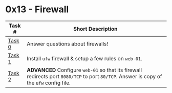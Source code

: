  # 0x13 - Firewall
Task # | Short Description
-------|------------
[Task 0](0-firewall_ABC) | Answer questions about firewalls!
[Task 1](1-block_all_incoming_traffic_but) | Install `ufw` firewall & setup a few rules on `web-01`.
[Task 2](100-port_forwarding) | **ADVANCED** Configure `web-01` so that its firewall redirects port `8080/TCP` to port `80/TCP`. Answer is copy of the `ufw` config file.
